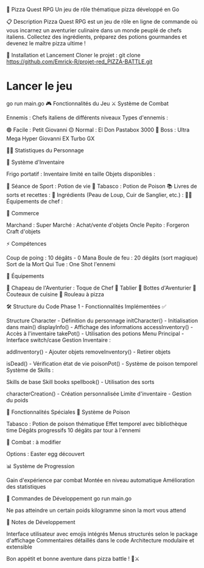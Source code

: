 🍕 Pizza Quest RPG
Un jeu de rôle thématique pizza développé en Go

📋 Description
Pizza Quest RPG est un jeu de rôle en ligne de commande où vous incarnez un aventurier culinaire dans un monde peuplé de chefs italiens. Collectez des ingrédients, préparez des potions gourmandes et devenez le maître pizza ultime !

🚀 Installation et Lancement
Cloner le projet :
git clone https://github.com/Emrick-R/projet-red_PIZZA-BATTLE.git

# Lancer le jeu
go run main.go
🎮 Fonctionnalités du Jeu
⚔️ Système de Combat

Ennemis : Chefs italiens de différents niveaux
Types d'ennemis :

🟢 Facile : Petit Giovanni
🟡 Normal : El Don Pastabox 3000
🔴 Boss : Ultra Mega Hyper Giovanni EX Turbo GX



🏃‍♂️ Statistiques du Personnage



🎒 Système d'Inventaire

Frigo portatif : Inventaire limité en taille
Objets disponibles :

🧪 Séance de Sport : Potion de vie
🧪 Tabasco : Potion de Poison
📚 Livres de sorts et recettes :
🍖 Ingrédients (Peau de Loup, Cuir de Sanglier, etc.) :
👨‍🍳 Équipements de chef :



🏪 Commerce

Marchand : Super Marché : Achat/vente d'objets
Oncle Pepito : Forgeron Craft d'objets

⚡ Compétences

Coup de poing : 10 dégâts - 0 Mana
Boule de feu : 20 dégâts (sort magique)
Sort de la Mort Qui Tue : One Shot l'ennemi

🎯 Équipements

👒 Chapeau de l'Aventurier : Toque de Chef
👔 Tablier
🥾 Bottes d'Aventurier 
🔪 Couteaux de cuisine
🍕 Rouleau à pizza

🛠️ Structure du Code
Phase 1 - Fonctionnalités Implémentées ✅

Structure Character - Définition du personnage
initCharacter() - Initialisation dans main()
displayInfo() - Affichage des informations
accessInventory() - Accès à l'inventaire
takePot() - Utilisation des potions
Menu Principal - Interface switch/case
Gestion Inventaire :

addInventory() - Ajouter objets
removeInventory() - Retirer objets


isDead() - Vérification état de vie
poisonPot() - Système de poison temporel
Système de Skills :

Skills de base
Skill books
spellbook() - Utilisation des sorts


characterCreation() - Création personnalisée
Limite d'inventaire - Gestion du poids

🎨 Fonctionnalités Spéciales
🍄 Système de Poison

Tabasco : Potion de poison thématique
Effet temporel avec bibliothèque time
Dégâts progressifs 10 dégâts par tour à l'ennemi

🎲 Combat : à modifier

Options :
Easter egg découvert

📊 Système de Progression

Gain d'expérience par combat
Montée en niveau automatique
Amélioration des statistiques

🔧 Commandes de Développement
go run main.go

Ne pas atteindre un certain poids kilogramme sinon la mort vous attend

📝 Notes de Développement

Interface utilisateur avec emojis intégrés
Menus structurés selon le package d'affichage
Commentaires détaillés dans le code
Architecture modulaire et extensible

Bon appétit et bonne aventure dans pizza battle ! 🍕⚔️